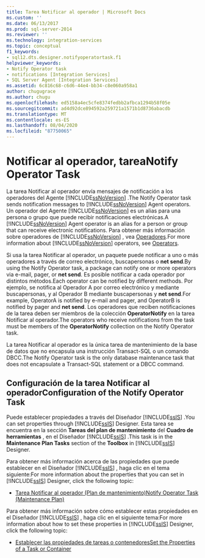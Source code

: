 ```yaml
---
title: Tarea Notificar al operador | Microsoft Docs
ms.custom: ''
ms.date: 06/13/2017
ms.prod: sql-server-2014
ms.reviewer: ''
ms.technology: integration-services
ms.topic: conceptual
f1_keywords:
- sql12.dts.designer.notifyoperatortask.f1
helpviewer_keywords:
- Notify Operator task
- notifications [Integration Services]
- SQL Server Agent [Integration Services]
ms.assetid: 6c816c68-c6d6-44e4-bb34-c8e060a958a1
author: chugugrace
ms.author: chugu
ms.openlocfilehash: ed5158a4ec5cfe8374fedbb2afbca1294b58f05e
ms.sourcegitcommit: ad4d92dce894592a259721a1571b1d8736abacdb
ms.translationtype: MT
ms.contentlocale: es-ES
ms.lasthandoff: 08/04/2020
ms.locfileid: "87750065"
---
```

# <a name="notify-operator-task"></a><span data-ttu-id="7d609-102">Notificar al operador, tarea</span><span class="sxs-lookup"><span data-stu-id="7d609-102">Notify Operator Task</span></span>
  <span data-ttu-id="7d609-103">La tarea Notificar al operador envía mensajes de notificación a los operadores del Agente [!INCLUDE[ssNoVersion](../../includes/ssnoversion-md.md)] .</span><span class="sxs-lookup"><span data-stu-id="7d609-103">The Notify Operator task sends notification messages to [!INCLUDE[ssNoVersion](../../includes/ssnoversion-md.md)] Agent operators.</span></span> <span data-ttu-id="7d609-104">Un operador del Agente [!INCLUDE[ssNoVersion](../../includes/ssnoversion-md.md)] es un alias para una persona o grupo que puede recibir notificaciones electrónicas.</span><span class="sxs-lookup"><span data-stu-id="7d609-104">A [!INCLUDE[ssNoVersion](../../includes/ssnoversion-md.md)] Agent operator is an alias for a person or group that can receive electronic notifications.</span></span> <span data-ttu-id="7d609-105">Para obtener más información sobre operadores de [!INCLUDE[ssNoVersion](../../includes/ssnoversion-md.md)] , vea [Operadores](../../ssms/agent//operators.md).</span><span class="sxs-lookup"><span data-stu-id="7d609-105">For more information about [!INCLUDE[ssNoVersion](../../includes/ssnoversion-md.md)] operators, see [Operators](../../ssms/agent//operators.md).</span></span>  
  
 <span data-ttu-id="7d609-106">Si usa la tarea Notificar al operador, un paquete puede notificar a uno o más operadores a través de correo electrónico, buscapersonas o **net send**.</span><span class="sxs-lookup"><span data-stu-id="7d609-106">By using the Notify Operator task, a package can notify one or more operators via e-mail, pager, or **net send**.</span></span> <span data-ttu-id="7d609-107">Es posible notificar a cada operador por distintos métodos.</span><span class="sxs-lookup"><span data-stu-id="7d609-107">Each operator can be notified by different methods.</span></span> <span data-ttu-id="7d609-108">Por ejemplo, se notifica al Operador A por correo electrónico y mediante buscapersonas, y al Operador B mediante buscapersonas y **net send**.</span><span class="sxs-lookup"><span data-stu-id="7d609-108">For example, OperatorA is notified by e-mail and pager, and OperatorB is notified by pager and **net send**.</span></span> <span data-ttu-id="7d609-109">Los operadores que reciben notificaciones de la tarea deben ser miembros de la colección **OperatorNotify** en la tarea Notificar al operador.</span><span class="sxs-lookup"><span data-stu-id="7d609-109">The operators who receive notifications from the task must be members of the **OperatorNotify** collection on the Notify Operator task.</span></span>  
  
 <span data-ttu-id="7d609-110">La tarea Notificar al operador es la única tarea de mantenimiento de la base de datos que no encapsula una instrucción Transact-SQL o un comando DBCC.</span><span class="sxs-lookup"><span data-stu-id="7d609-110">The Notify Operator task is the only database maintenance task that does not encapsulate a Transact-SQL statement or a DBCC command.</span></span>  
  
## <a name="configuration-of-the-notify-operator-task"></a><span data-ttu-id="7d609-111">Configuración de la tarea Notificar al operador</span><span class="sxs-lookup"><span data-stu-id="7d609-111">Configuration of the Notify Operator Task</span></span>  
 <span data-ttu-id="7d609-112">Puede establecer propiedades a través del Diseñador [!INCLUDE[ssIS](../../includes/ssis-md.md)] .</span><span class="sxs-lookup"><span data-stu-id="7d609-112">You can set properties through [!INCLUDE[ssIS](../../includes/ssis-md.md)] Designer.</span></span> <span data-ttu-id="7d609-113">Esta tarea se encuentra en la sección **Tareas del plan de mantenimiento** del **Cuadro de herramientas** , en el Diseñador [!INCLUDE[ssIS](../../includes/ssis-md.md)] .</span><span class="sxs-lookup"><span data-stu-id="7d609-113">This task is in the **Maintenance Plan Tasks** section of the **Toolbox** in [!INCLUDE[ssIS](../../includes/ssis-md.md)] Designer.</span></span>  
  
 <span data-ttu-id="7d609-114">Para obtener más información acerca de las propiedades que puede establecer en el Diseñador [!INCLUDE[ssIS](../../includes/ssis-md.md)] , haga clic en el tema siguiente:</span><span class="sxs-lookup"><span data-stu-id="7d609-114">For more information about the properties that you can set in [!INCLUDE[ssIS](../../includes/ssis-md.md)] Designer, click the following topic:</span></span>  
  
-   [<span data-ttu-id="7d609-115">Tarea Notificar al operador &#40;Plan de mantenimiento&#41;</span><span class="sxs-lookup"><span data-stu-id="7d609-115">Notify Operator Task &#40;Maintenance Plan&#41;</span></span>](../../relational-databases/maintenance-plans/notify-operator-task-maintenance-plan.md)  
  
 <span data-ttu-id="7d609-116">Para obtener más información sobre cómo establecer estas propiedades en el Diseñador [!INCLUDE[ssIS](../../includes/ssis-md.md)] , haga clic en el siguiente tema:</span><span class="sxs-lookup"><span data-stu-id="7d609-116">For more information about how to set these properties in [!INCLUDE[ssIS](../../includes/ssis-md.md)] Designer, click the following topic:</span></span>  
  
-   [<span data-ttu-id="7d609-117">Establecer las propiedades de tareas o contenedores</span><span class="sxs-lookup"><span data-stu-id="7d609-117">Set the Properties of a Task or Container</span></span>](../set-the-properties-of-a-task-or-container.md)  
  
  
